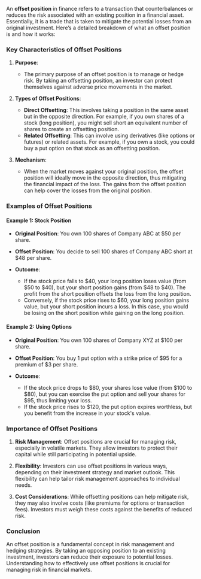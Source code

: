 An **offset position** in finance refers to a transaction that counterbalances or reduces the risk associated with an existing position in a financial asset. Essentially, it is a trade that is taken to mitigate the potential losses from an original investment. Here’s a detailed breakdown of what an offset position is and how it works:

### Key Characteristics of Offset Positions

1. **Purpose**:
   - The primary purpose of an offset position is to manage or hedge risk. By taking an offsetting position, an investor can protect themselves against adverse price movements in the market.

2. **Types of Offset Positions**:
   - **Direct Offsetting**: This involves taking a position in the same asset but in the opposite direction. For example, if you own shares of a stock (long position), you might sell short an equivalent number of shares to create an offsetting position.
   - **Related Offsetting**: This can involve using derivatives (like options or futures) or related assets. For example, if you own a stock, you could buy a put option on that stock as an offsetting position.

3. **Mechanism**:
   - When the market moves against your original position, the offset position will ideally move in the opposite direction, thus mitigating the financial impact of the loss. The gains from the offset position can help cover the losses from the original position.

### Examples of Offset Positions

#### Example 1: Stock Position

- **Original Position**: You own 100 shares of Company ABC at $50 per share.
- **Offset Position**: You decide to sell 100 shares of Company ABC short at $48 per share.
  
- **Outcome**:
  - If the stock price falls to $40, your long position loses value (from $50 to $40), but your short position gains (from $48 to $40). The profit from the short position offsets the loss from the long position.
  - Conversely, if the stock price rises to $60, your long position gains value, but your short position incurs a loss. In this case, you would be losing on the short position while gaining on the long position.

#### Example 2: Using Options

- **Original Position**: You own 100 shares of Company XYZ at $100 per share.
- **Offset Position**: You buy 1 put option with a strike price of $95 for a premium of $3 per share.

- **Outcome**:
  - If the stock price drops to $80, your shares lose value (from $100 to $80), but you can exercise the put option and sell your shares for $95, thus limiting your loss.
  - If the stock price rises to $120, the put option expires worthless, but you benefit from the increase in your stock's value.

### Importance of Offset Positions

1. **Risk Management**: Offset positions are crucial for managing risk, especially in volatile markets. They allow investors to protect their capital while still participating in potential upside.

2. **Flexibility**: Investors can use offset positions in various ways, depending on their investment strategy and market outlook. This flexibility can help tailor risk management approaches to individual needs.

3. **Cost Considerations**: While offsetting positions can help mitigate risk, they may also involve costs (like premiums for options or transaction fees). Investors must weigh these costs against the benefits of reduced risk.

### Conclusion

An offset position is a fundamental concept in risk management and hedging strategies. By taking an opposing position to an existing investment, investors can reduce their exposure to potential losses. Understanding how to effectively use offset positions is crucial for managing risk in financial markets. 